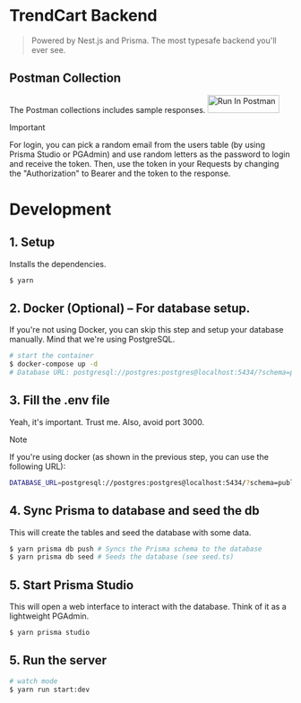 # TrendCart Backend
> Powered by Nest.js and Prisma. The most typesafe backend you'll ever see.

## Postman Collection
The Postman collections includes sample responses.
[<img src="https://run.pstmn.io/button.svg" alt="Run In Postman" style="width: 128px; height: 32px;">](https://app.getpostman.com/run-collection/18153423-c6f00462-13ff-44e1-9f33-8c04daab68c9?action=collection%2Ffork&source=rip_markdown&collection-url=entityId%3D18153423-c6f00462-13ff-44e1-9f33-8c04daab68c9%26entityType%3Dcollection%26workspaceId%3De7d6a87d-697e-4016-902c-a6ee9d944e73)
> [!IMPORTANT]  
> For login, you can pick a random email from the users table (by using Prisma Studio or PGAdmin) and use random letters as the password to login and receive the token. Then, use the token in your Requests by changing the "Authorization" to Bearer and the token to the response.

# Development

## 1. Setup
Installs the dependencies.
```bash
$ yarn
```

## 2. Docker (Optional) – For database setup.

If you're not using Docker, you can skip this step and setup your database manually. Mind that we're using PostgreSQL.

```bash
# start the container
$ docker-compose up -d
# Database URL: postgresql://postgres:postgres@localhost:5434/?schema=public
````

## 3. Fill the .env file
Yeah, it's important. Trust me. Also, avoid port 3000.
> [!NOTE]  
> If you're using docker (as shown in the previous step, you can use the following URL):

```bash
DATABASE_URL=postgresql://postgres:postgres@localhost:5434/?schema=public
```

## 4. Sync Prisma to database and seed the db
This will create the tables and seed the database with some data.
```bash
$ yarn prisma db push # Syncs the Prisma schema to the database
$ yarn prisma db seed # Seeds the database (see seed.ts)
```

## 5. Start Prisma Studio
This will open a web interface to interact with the database. Think of it as a lightweight PGAdmin.
```bash
$ yarn prisma studio
```

## 5. Run the server
```bash
# watch mode
$ yarn run start:dev
```
